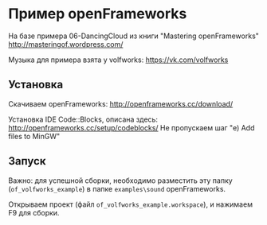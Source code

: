 Пример openFrameworks
=====================

На базе примера 06-DancingCloud из книги "Mastering openFrameworks" http://masteringof.wordpress.com/

Музыка для примера взята у volfworks: https://vk.com/volfworks


Установка
---------

Скачиваем openFrameworks: http://openframeworks.cc/download/

Установка IDE Code::Blocks, описана здесь: http://openframeworks.cc/setup/codeblocks/
Не пропускаем шаг "e) Add files to MinGW"


Запуск
------

Важно: для успешной сборки, необходимо разместить эту папку (`of_volfworks_example`) в папке `examples\sound` openFrameworks.

Открываем проект (файл `of_volfworks_example.workspace`), и нажимаем F9 для сборки.